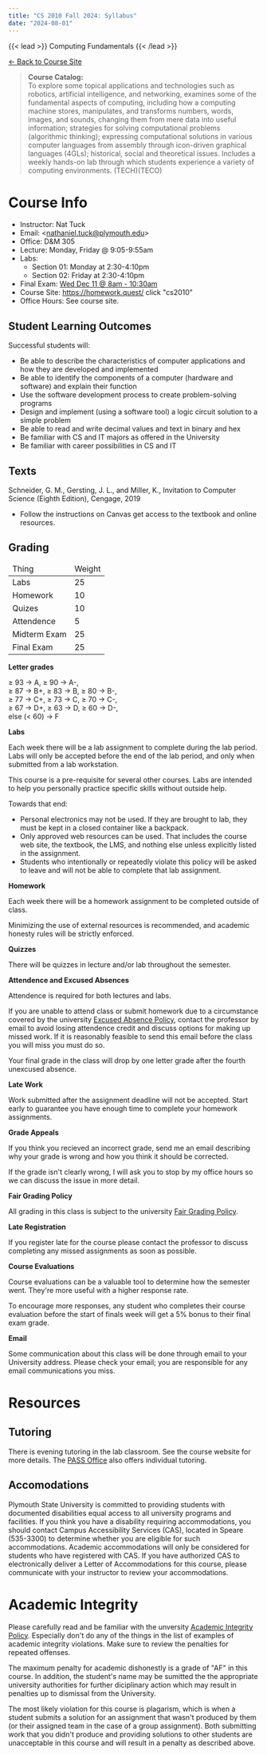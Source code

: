 ```yaml
---
title: "CS 2010 Fall 2024: Syllabus"
date: "2024-08-01"
---
```


{{< lead >}}
Computing Fundamentals
{{< /lead >}}

[&larr; Back to Course Site](../)

<blockquote>
<b>Course Catalog:</b><br>
To explore some topical applications and technologies such as
robotics, artificial intelligence, and networking, examines some of
the fundamental aspects of computing, including how a computing
machine stores, manipulates, and transforms numbers, words, images,
and sounds, changing them from mere data into useful information;
strategies for solving computational problems (algorithmic thinking);
expressing computational solutions in various computer languages from
assembly through icon-driven graphical languages (4GLs); historical,
social and theoretical issues. Includes a weekly hands-on lab through
which students experience a variety of computing environments.
(TECH)(TECO)
</blockquote>


# Course Info

 - Instructor: Nat Tuck 
 - Email: \<<nathaniel.tuck@plymouth.edu>\>
 - Office: D&M 305
 - Lecture: Monday, Friday @ 9:05-9:55am
 - Labs:
   - Section 01: Monday at 2:30-4:10pm
   - Section 02: Friday at 2:30-4:10pm
 - Final Exam: [Wed Dec 11 @ 8am - 10:30am](
https://www.plymouth.edu/sites/default/files/media/2024-07/fall-2024-final-exam-schedule-7-3-24.pdf)
 - Course Site: https://homework.quest/ click "cs2010"
 - Office Hours: See course site.


## Student Learning Outcomes

Successful students will: 

 - Be able to describe the characteristics of computer applications
   and how they are developed and implemented
 - Be able to identify the components of a computer (hardware and
   software) and explain their function
 - Use the software development process to create problem-solving programs 
 - Design and implement (using a software tool) a logic circuit solution to a simple problem 
 - Be able to read and write decimal values and text in binary and hex 
 - Be familiar with CS and IT majors as offered in the University 
 - Be familiar with career possibilities in CS and IT 


## Texts

Schneider, G. M., Gersting, J. L., and Miller, K., 
Invitation to Computer Science (Eighth Edition), Cengage, 2019 

 - Follow the instructions on Canvas get access to the textbook and online resources.


## Grading

<table class="table table-striped">
  <thead>
    <tr>
	  <td>Thing</td>
	  <td>Weight</td>
	</tr>
  </thead>
  <tbody>
	<tr>
	  <td>Labs</td>
	  <td>25</td>
	</tr>
    <tr>
	  <td>Homework</td>
	  <td>10</td>
	</tr>
    <tr>
	  <td>Quizes</td>
	  <td>10</td>
	</tr>
    <tr>
	  <td>Attendence</td>
	  <td>5</td>
	</tr>
    <tr>
	  <td>Midterm Exam</td>
	  <td>25</td>
	</tr>
    <tr>
	  <td>Final Exam</td>
	  <td>25</td>
	</tr>
  </tbody>
</table>

**Letter grades**

&ge; 93 &rarr; A, &ge; 90 &rarr; A-, <br>
&ge; 87 &rarr; B+, &ge; 83 &rarr; B, &ge; 80 &rarr; B-, <br>
&ge; 77 &rarr; C+, &ge; 73 &rarr; C, &ge; 70 &rarr; C-, <br>
&ge; 67 &rarr; D+, &ge; 63 &rarr; D, &ge; 60 &rarr; D-, <br>
else (&lt; 60) &rarr; F

**Labs**

Each week there will be a lab assignment to complete during the lab
period. Labs will only be accepted before the end of the lab period,
and only when submitted from a lab workstation.

This course is a pre-requisite for several other courses. Labs are
intended to help you personally practice specific skills without
outside help.

Towards that end:

 - Personal electronics may not be used. If they are brought to
   lab, they must be kept in a closed container like a backpack.
 - Only approved web resources can be used. That includes the course
   web site, the textbook, the LMS, and nothing else unless explicitly
   listed in the assignment.
 - Students who intentionally or repeatedly violate this policy will
   be asked to leave and will not be able to complete that lab
   assignment.

**Homework**

Each week there will be a homework assignment to be completed outside
of class.

Minimizing the use of external resources is recommended, and academic
honesty rules will be strictly enforced.

**Quizzes**

There will be quizzes in lecture and/or lab throughout the semester.

**Attendence and Excused Absences**

Attendence is required for both lectures and labs.

If you are unable to attend class or submit homework due to a
circumstance covered by the university [Excused Absence Policy](
https://coursecatalog.plymouth.edu/university-policies-procedures/),
contact the professor by email to avoid losing attendence credit and
discuss options for making up missed work. If it is reasonably
feasible to send this email before the class you will miss you must do
so.

Your final grade in the class will drop by one letter grade after the
fourth unexcused absence.

**Late Work**

Work submitted after the assignment deadline will not be accepted.
Start early to guarantee you have enough time to complete your
homework assignments.

**Grade Appeals**

If you think you recieved an incorrect grade, send me an email
describing why your grade is wrong and how you think it should be
corrected.

If the grade isn't clearly wrong, I will ask you to stop by my office
hours so we can discuss the issue in more detail.

**Fair Grading Policy**

All grading in this class is subject to the university [Fair Grading Policy](
https://coursecatalog.plymouth.edu/university-policies-procedures/).

**Late Registration**

If you register late for the course please contact the professor to
discuss completing any missed assignments as soon as possible.

**Course Evaluations**

Course evaluations can be a valuable tool to determine how the
semester went. They're more useful with a higher response rate.

To encourage more responses, any student who completes their course
evaluation before the start of finals week will get a 5% bonus to
their final exam grade.

**Email**

Some communication about this class will be done through email
to your University address. Please check your email; you are
responsible for any email communications you miss.


# Resources

## Tutoring

There is evening tutoring in the lab classroom. See the course website
for more details. The [PASS Office](
https://www.plymouth.edu/academics/plymouth-academic-support-services)
also offers individual tutoring.

## Accomodations

Plymouth State University is committed to providing students with
documented disabilities equal access to all university programs and
facilities. If you think you have a disability requiring
accommodations, you should contact Campus Accessibility Services
(CAS), located in Speare (535-3300) to determine whether you are
eligible for such accommodations. Academic accommodations will only be
considered for students who have registered with CAS. If you have
authorized CAS to electronically deliver a Letter of Accommodations
for this course, please communicate with your instructor to review
your accommodations.

# Academic Integrity

Please carefully read and be familiar with the unversity [Academic
Integrity Policy](
https://coursecatalog.plymouth.edu/university-policies-procedures/).
Especially don't do any of the things in the list of examples of
academic integrity violations. Make sure to review the penalties for
repeated offenses.

The maximum penalty for academic dishonestly is a grade of "AF" in
this course. In addition, the student's name may be sumitted the the
appropriate university authorities for further diciplinary action
which may result in penalties up to dismissal from the University.

The most likely violation for this course is plagarism, which is when
a student submits a solution for an assignment that wasn't produced by
them (or their assigned team in the case of a group assignment). Both
submitting work that you didn't produce and providing solutions to
other students are unacceptable in this course and will result in a
penalty as described above.

